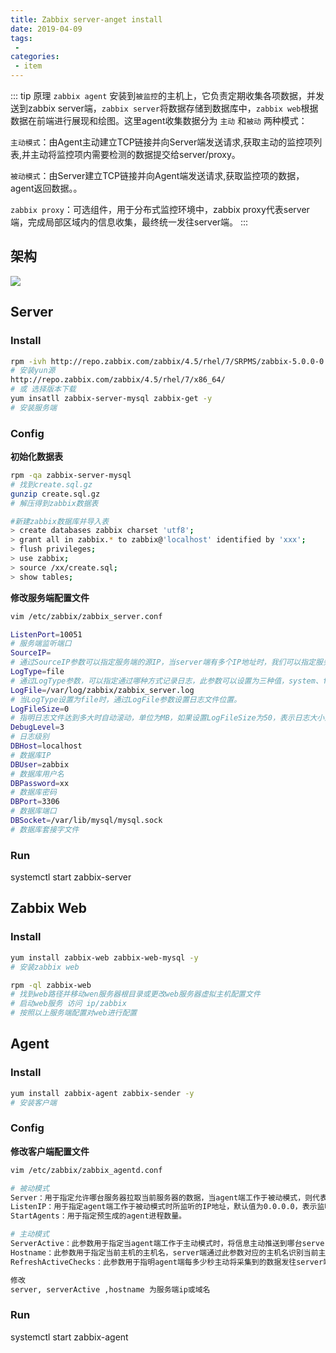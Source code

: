 ```yaml
---
title: Zabbix server-anget install
date: 2019-04-09
tags:
 - 
categories:
 - item
---
```


::: tip 原理
`zabbix agent` 安装到`被监控`的主机上，它负责定期收集各项数据，并发送到zabbix server端，`zabbix server`将数据存储到数据库中，`zabbix web`根据数据在前端进行展现和绘图。这里agent收集数据分为 `主动` 和`被动` 两种模式：

`主动模式`：由Agent主动建立TCP链接并向Server端发送请求,获取主动的监控项列表,并主动将监控项内需要检测的数据提交给server/proxy。

`被动模式`：由Server建立TCP链接并向Agent端发送请求,获取监控项的数据，agent返回数据。。

`zabbix proxy`：可选组件，用于分布式监控环境中，zabbix proxy代表server端，完成局部区域内的信息收集，最终统一发往server端。
:::
## 架构
![](http://www.zsythink.net/wp-content/uploads/2016/12/121916_1337_2.png)
## Server
### Install
```bash
rpm -ivh http://repo.zabbix.com/zabbix/4.5/rhel/7/SRPMS/zabbix-5.0.0-0.1alpha1.el7.src.rpm
# 安装yun源
http://repo.zabbix.com/zabbix/4.5/rhel/7/x86_64/
# 或 选择版本下载
yum insatll zabbix-server-mysql zabbix-get -y
# 安装服务端
```
### Config
**初始化数据表**
```bash
rpm -qa zabbix-server-mysql
# 找到create.sql.gz
gunzip create.sql.gz
# 解压得到zabbix数据表

#新建zabbix数据库并导入表
> create databases zabbix charset 'utf8';
> grant all in zabbix.* to zabbix@'localhost' identified by 'xxx';
> flush privileges;
> use zabbix;
> source /xx/create.sql;
> show tables;
```
**修改服务端配置文件**
```bash
vim /etc/zabbix/zabbix_server.conf

ListenPort=10051
# 服务端监听端口
SourceIP=
# 通过SourceIP参数可以指定服务端的源IP，当server端有多个IP地址时，我们可以指定服务端使用固定的IP与agent端进行通讯，为了安全起见，agent端会基于IP进行一定的访问控制，也就是说agent端只允许指定的IP以server端的身份采集被监控主机的数据，如果IP不对应，则不允许采集被监控主机的数据，所以，当server端有多个IP时，我们可以通过SourceIP参数，指定server端通过哪个IP采集被监控主机的数据。
LogType=file
# 通过LogType参数，可以指定通过哪种方式记录日志，此参数可以设置为三种值，system、file、console,system表示将日志发往syslog，file表示使用指定的文件作为日志文件，console表示将日志发往控制台，默认为file。
LogFile=/var/log/zabbix/zabbix_server.log
# 当LogType设置为file时，通过LogFile参数设置日志文件位置。
LogFileSize=0
# 指明日志文件达到多大时自动滚动，单位为MB，如果设置LogFileSize为50，表示日志大小达到50MB滚动一次，设置为0表示日志文件不会滚动，所有日志保存在一个文件中。
DebugLevel=3
# 日志级别
DBHost=localhost
# 数据库IP
DBUser=zabbix
# 数据库用户名
DBPassword=xx
# 数据库密码
DBPort=3306
# 数据库端口
DBSocket=/var/lib/mysql/mysql.sock
# 数据库套接字文件
```
### Run
systemctl start zabbix-server
## Zabbix Web
### Install
```bash
yum install zabbix-web zabbix-web-mysql -y
# 安装zabbix web

rpm -ql zabbix-web
# 找到web路径并移动wen服务器根目录或更改web服务器虚拟主机配置文件
# 启动web服务 访问 ip/zabbix
# 按照以上服务端配置对web进行配置
```
## Agent
### Install
```bash
yum install zabbix-agent zabbix-sender -y
# 安装客户端
```

### Config
**修改客户端配置文件**
```bash
vim /etc/zabbix/zabbix_agentd.conf

# 被动模式
Server：用于指定允许哪台服务器拉取当前服务器的数据，当agent端工作于被动模式，则代表server端会主动拉取agent端数据，那么server端的IP必须与此参数的IP对应，此参数用于实现基于IP的访问控制，如果有多个IP ,可以使用逗号隔开。
ListenIP：用于指定agent端工作于被动模式时所监听的IP地址，默认值为0.0.0.0，表示监听本机的所有IP地址。
StartAgents：用于指定预生成的agent进程数量。

# 主动模式
ServerActive：此参数用于指定当agent端工作于主动模式时，将信息主动推送到哪台server上，当有多个IP时，可以用逗号隔开。
Hostname：此参数用于指定当前主机的主机名，server端通过此参数对应的主机名识别当前主机。
RefreshActiveChecks：此参数用于指明agent端每多少秒主动将采集到的数据发往server端。

修改
server, serverActive ,hostname 为服务端ip或域名
```
### Run
systemctl start zabbix-agent
